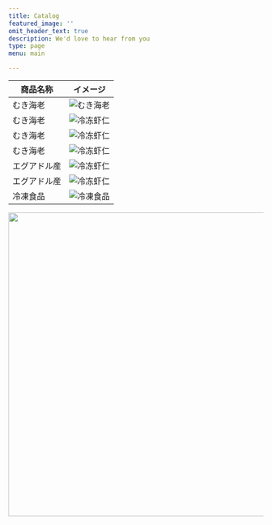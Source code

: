 ```yaml
---
title: Catalog
featured_image: ''
omit_header_text: true
description: We'd love to hear from you
type: page
menu: main

---
```


|商品名称|イメージ|
|-|-|
|むき海老|![むき海老](/images/catalog_img/dongxia1.png) |
|むき海老|![冷冻虾仁](/images/catalog_img/dongxia2.png) |
|むき海老|![冷冻虾仁](/images/catalog_img/dongxia3.png) |
|むき海老|![冷冻虾仁](/images/catalog_img/dongxia4.png) |
|エグアドル産|![冷冻虾仁](/images/catalog_img/eerguaduoqutouxia.png) |
|エグアドル産|![冷冻虾仁](/images/catalog_img/eerguaduoqutouxia2.png) |
|冷凍食品|![冷凍食品](/images/catalog_img/zhamianbaoxia3.png) |

<img src=http://localhost/images/catalog_img/dongxia1.png width=600 height=600/>
